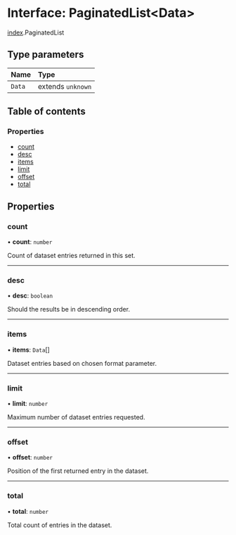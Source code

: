 # Interface: PaginatedList<Data\>

[index](../modules/index.md).PaginatedList

## Type parameters

| Name | Type |
| :------ | :------ |
| `Data` | extends `unknown` |

## Table of contents

### Properties

- [count](index.PaginatedList.md#count)
- [desc](index.PaginatedList.md#desc)
- [items](index.PaginatedList.md#items)
- [limit](index.PaginatedList.md#limit)
- [offset](index.PaginatedList.md#offset)
- [total](index.PaginatedList.md#total)

## Properties

### <a id="count" name="count"></a> count

• **count**: `number`

Count of dataset entries returned in this set.

___

### <a id="desc" name="desc"></a> desc

• **desc**: `boolean`

Should the results be in descending order.

___

### <a id="items" name="items"></a> items

• **items**: `Data`[]

Dataset entries based on chosen format parameter.

___

### <a id="limit" name="limit"></a> limit

• **limit**: `number`

Maximum number of dataset entries requested.

___

### <a id="offset" name="offset"></a> offset

• **offset**: `number`

Position of the first returned entry in the dataset.

___

### <a id="total" name="total"></a> total

• **total**: `number`

Total count of entries in the dataset.
